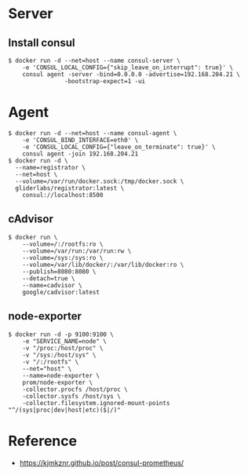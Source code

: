 # Server

## Install consul

    $ docker run -d --net=host --name consul-server \
        -e 'CONSUL_LOCAL_CONFIG={"skip_leave_on_interrupt": true}' \
        consul agent -server -bind=0.0.0.0 -advertise=192.168.204.21 \
                    -bootstrap-expect=1 -ui

# Agent

    $ docker run -d --net=host --name consul-agent \
        -e 'CONSUL_BIND_INTERFACE=eth0' \
        -e 'CONSUL_LOCAL_CONFIG={"leave_on_terminate": true}' \
        consul agent -join 192.168.204.21
    $ docker run -d \
      --name=registrator \
      --net=host \
      --volume=/var/run/docker.sock:/tmp/docker.sock \
      gliderlabs/registrator:latest \
        consul://localhost:8500

## cAdvisor

    $ docker run \
        --volume=/:/rootfs:ro \
        --volume=/var/run:/var/run:rw \
        --volume=/sys:/sys:ro \
        --volume=/var/lib/docker/:/var/lib/docker:ro \
        --publish=8080:8080 \
        --detach=true \
        --name=cadvisor \
        google/cadvisor:latest

## node-exporter

    $ docker run -d -p 9100:9100 \
        -e "SERVICE_NAME=node" \
        -v "/proc:/host/proc" \
        -v "/sys:/host/sys" \
        -v "/:/rootfs" \
        --net="host" \
        --name=node-exporter \
        prom/node-exporter \
        -collector.procfs /host/proc \
        -collector.sysfs /host/sys \
        -collector.filesystem.ignored-mount-points "^/(sys|proc|dev|host|etc)($|/)"

# Reference

- https://kjmkznr.github.io/post/consul-prometheus/
